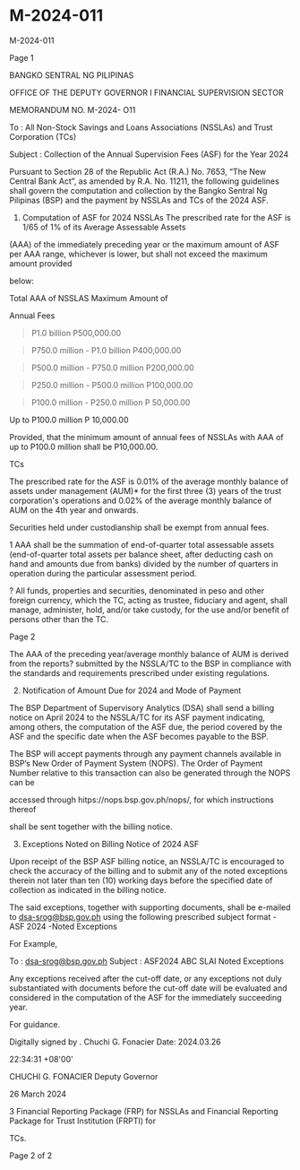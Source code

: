 # M-2024-011

M-2024-011

Page 1

BANGKO SENTRAL NG PILIPINAS

OFFICE OF THE DEPUTY GOVERNOR I FINANCIAL SUPERVISION SECTOR

MEMORANDUM NO. M-2024- O11

To : All Non-Stock Savings and Loans Associations (NSSLAs) and Trust Corporation (TCs)

Subject : Collection of the Annual Supervision Fees (ASF) for the Year 2024

Pursuant to Section 28 of the Republic Act (R.A.) No. 7653, “The New Central Bank Act”, as amended by R.A. No. 11211, the following guidelines shall govern the computation and collection by the Bangko Sentral Ng Pilipinas (BSP) and the payment by NSSLAs and TCs of the 2024 ASF.

1. Computation of ASF for 2024 NSSLAs The prescribed rate for the ASF is 1/65 of 1% of its Average Assessable Assets

(AAA) of the immediately preceding year or the maximum amount of ASF per AAA range, whichever is lower, but shall not exceed the maximum amount provided

below:

Total AAA of NSSLAS Maximum Amount of

Annual Fees

>P1.0 billion P500,000.00

>P750.0 million - P1.0 billion P400,000.00

>P500.0 million - P750.0 million P200,000.00

>P250.0 million - P500.0 million P100,000.00

>P100.0 million - P250.0 million P 50,000.00

Up to P100.0 million P 10,000.00

Provided, that the minimum amount of annual fees of NSSLAs with AAA of up to P100.0 million shall be P10,000.00.

TCs

The prescribed rate for the ASF is 0.01% of the average monthly balance of assets under management (AUM)* for the first three (3) years of the trust corporation's operations and 0.02% of the average monthly balance of AUM on the 4th year and onwards.

Securities held under custodianship shall be exempt from annual fees.

1 AAA shall be the summation of end-of-quarter total assessable assets (end-of-quarter total assets per balance sheet, after deducting cash on hand and amounts due from banks) divided by the number of quarters in operation during the particular assessment period.

? All funds, properties and securities, denominated in peso and other foreign currency, which the TC, acting as trustee, fiduciary and agent, shall manage, administer, hold, and/or take custody, for the use and/or benefit of persons other than the TC.

Page 2

The AAA of the preceding year/average monthly balance of AUM is derived from the reports? submitted by the NSSLA/TC to the BSP in compliance with the standards and requirements prescribed under existing regulations.

2. Notification of Amount Due for 2024 and Mode of Payment

The BSP Department of Supervisory Analytics (DSA) shall send a billing notice on April 2024 to the NSSLA/TC for its ASF payment indicating, among others, the computation of the ASF due, the period covered by the ASF and the specific date when the ASF becomes payable to the BSP.

The BSP will accept payments through any payment channels available in BSP’s New Order of Payment System (NOPS). The Order of Payment Number relative to this transaction can also be generated through the NOPS can be

accessed through hitps://nops.bsp.gov.ph/nops/, for which instructions thereof

shall be sent together with the billing notice.

3. Exceptions Noted on Billing Notice of 2024 ASF

Upon receipt of the BSP ASF billing notice, an NSSLA/TC is encouraged to check the accuracy of the billing and to submit any of the noted exceptions therein not later than ten (10) working days before the specified date of collection as indicated in the billing notice.

The said exceptions, together with supporting documents, shall be e-mailed to dsa-srog@bsp.gov.ph using the following prescribed subject format - ASF 2024 -Noted Exceptions<space><BSFI Name>

For Example,

To : dsa-srog@bsp.gov.ph Subject : ASF2024 ABC SLAI Noted Exceptions

Any exceptions received after the cut-off date, or any exceptions not duly substantiated with documents before the cut-off date will be evaluated and considered in the computation of the ASF for the immediately succeeding year.

For guidance.

Digitally signed by . Chuchi G. Fonacier Date: 2024.03.26

22:34:31 +08'00'

CHUCHI G. FONACIER Deputy Governor

26 March 2024

3 Financial Reporting Package (FRP) for NSSLAs and Financial Reporting Package for Trust Institution (FRPTI) for

TCs.

Page 2 of 2